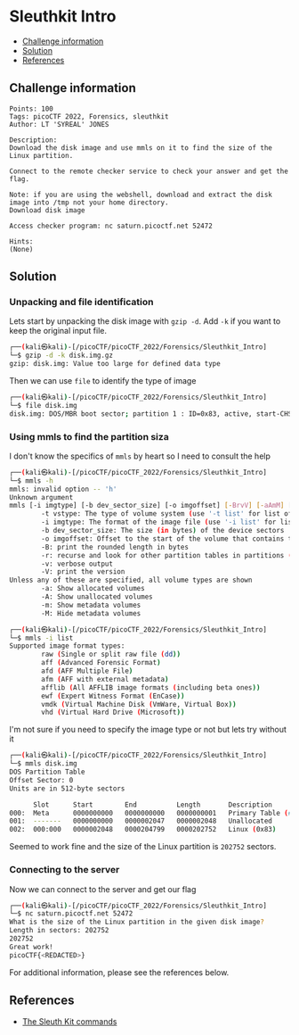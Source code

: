 # Sleuthkit Intro

- [Challenge information](#challenge-information)
- [Solution](#solution)
- [References](#references)

## Challenge information
```
Points: 100
Tags: picoCTF 2022, Forensics, sleuthkit
Author: LT 'SYREAL' JONES

Description:
Download the disk image and use mmls on it to find the size of the Linux partition. 

Connect to the remote checker service to check your answer and get the flag.

Note: if you are using the webshell, download and extract the disk image into /tmp not your home directory.
Download disk image

Access checker program: nc saturn.picoctf.net 52472

Hints:
(None)
```

## Solution

### Unpacking and file identification

Lets start by unpacking the disk image with `gzip -d`. Add `-k` if you want to keep the original input file.
```bash
┌──(kali㉿kali)-[/picoCTF/picoCTF_2022/Forensics/Sleuthkit_Intro]
└─$ gzip -d -k disk.img.gz
gzip: disk.img: Value too large for defined data type
```

Then we can use `file` to identify the type of image
```bash
┌──(kali㉿kali)-[/picoCTF/picoCTF_2022/Forensics/Sleuthkit_Intro]
└─$ file disk.img   
disk.img: DOS/MBR boot sector; partition 1 : ID=0x83, active, start-CHS (0x0,32,33), end-CHS (0xc,190,50), startsector 2048, 202752 sectors
```

### Using mmls to find the partition siza

I don't know the specifics of `mmls` by heart so I need to consult the help
```bash
┌──(kali㉿kali)-[/picoCTF/picoCTF_2022/Forensics/Sleuthkit_Intro]
└─$ mmls -h
mmls: invalid option -- 'h'
Unknown argument
mmls [-i imgtype] [-b dev_sector_size] [-o imgoffset] [-BrvV] [-aAmM] [-t vstype] image [images]
        -t vstype: The type of volume system (use '-t list' for list of supported types)
        -i imgtype: The format of the image file (use '-i list' for list supported types)
        -b dev_sector_size: The size (in bytes) of the device sectors
        -o imgoffset: Offset to the start of the volume that contains the partition system (in sectors)
        -B: print the rounded length in bytes
        -r: recurse and look for other partition tables in partitions (DOS Only)
        -v: verbose output
        -V: print the version
Unless any of these are specified, all volume types are shown
        -a: Show allocated volumes
        -A: Show unallocated volumes
        -m: Show metadata volumes
        -M: Hide metadata volumes

┌──(kali㉿kali)-[/picoCTF/picoCTF_2022/Forensics/Sleuthkit_Intro]
└─$ mmls -i list
Supported image format types:
        raw (Single or split raw file (dd))
        aff (Advanced Forensic Format)
        afd (AFF Multiple File)
        afm (AFF with external metadata)
        afflib (All AFFLIB image formats (including beta ones))
        ewf (Expert Witness Format (EnCase))
        vmdk (Virtual Machine Disk (VmWare, Virtual Box))
        vhd (Virtual Hard Drive (Microsoft))
```

I'm not sure if you need to specify the image type or not but lets try without it
```bash
┌──(kali㉿kali)-[/picoCTF/picoCTF_2022/Forensics/Sleuthkit_Intro]
└─$ mmls disk.img
DOS Partition Table
Offset Sector: 0
Units are in 512-byte sectors

      Slot      Start        End          Length       Description
000:  Meta      0000000000   0000000000   0000000001   Primary Table (#0)
001:  -------   0000000000   0000002047   0000002048   Unallocated
002:  000:000   0000002048   0000204799   0000202752   Linux (0x83)
```

Seemed to work fine and the size of the Linux partition is `202752` sectors.

### Connecting to the server

Now we can connect to the server and get our flag
```bash
┌──(kali㉿kali)-[/picoCTF/picoCTF_2022/Forensics/Sleuthkit_Intro]
└─$ nc saturn.picoctf.net 52472
What is the size of the Linux partition in the given disk image?
Length in sectors: 202752
202752
Great work!
picoCTF{<REDACTED>}
```

For additional information, please see the references below.

## References

- [The Sleuth Kit commands](https://wiki.sleuthkit.org/index.php?title=The_Sleuth_Kit_commands)
